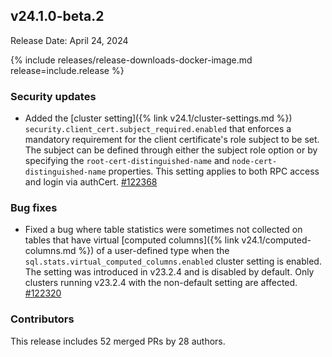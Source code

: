 ## v24.1.0-beta.2

Release Date: April 24, 2024

{% include releases/release-downloads-docker-image.md release=include.release %}

<h3 id="v24-1-0-beta-2-security-updates">Security updates</h3>

- Added the [cluster setting]({% link v24.1/cluster-settings.md %}) `security.client_cert.subject_required.enabled` that enforces a mandatory requirement for the client certificate's role subject to be set. The subject can be defined through either the subject role option or by specifying the `root-cert-distinguished-name` and `node-cert-distinguished-name` properties. This setting applies to both RPC access and login via authCert. [#122368][#122368]

<h3 id="v24-1-0-beta-2-bug-fixes">Bug fixes</h3>

- Fixed a bug where table statistics were sometimes not collected on tables that have virtual [computed columns]({% link v24.1/computed-columns.md %}) of a user-defined type when the `sql.stats.virtual_computed_columns.enabled` cluster setting is enabled. The setting was introduced in v23.2.4 and is disabled by default. Only clusters running v23.2.4 with the non-default setting are affected. [#122320][#122320]

<div class="release-note-contributors" markdown="1">

<h3 id="v24-1-0-beta-2-contributors">Contributors</h3>

This release includes 52 merged PRs by 28 authors.

</div>

[#122320]: https://github.com/cockroachdb/cockroach/pull/122320
[#122368]: https://github.com/cockroachdb/cockroach/pull/122368

